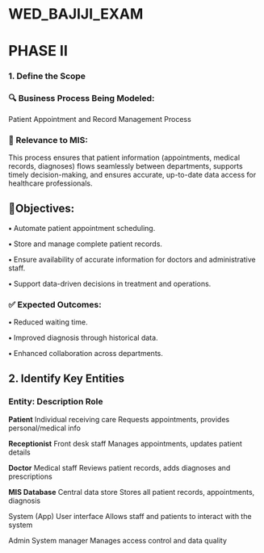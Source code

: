 # WED_BAJIJI_EXAM

# **PHASE II**

### **1. Define the Scope**

### **🔍 Business Process Being Modeled:**

Patient Appointment and Record Management Process

### **📌 Relevance to MIS:**

This process ensures that patient information (appointments, medical records, diagnoses) flows seamlessly between departments, supports timely decision-making, and ensures accurate, up-to-date data access for healthcare professionals.

## **🎯Objectives:**

**•**	Automate patient appointment scheduling.

**•**	Store and manage complete patient records.

**•**	Ensure availability of accurate information for doctors and administrative staff.

**•**	Support data-driven decisions in treatment and operations.

### **✅ Expected Outcomes:**

**•**	Reduced waiting time.

**•**	Improved diagnosis through historical data.

**•**	Enhanced collaboration across departments.

## **2. Identify Key Entities**

### **Entity:**	                                      **Description	Role**

**Patient**                                            Individual receiving care	Requests appointments, provides personal/medical info

**Receptionist**	                                      Front desk staff	Manages appointments, updates patient details

**Doctor**	                                            Medical staff	Reviews patient records, adds diagnoses and prescriptions

**MIS Database**	                                      Central data store	Stores all patient records, appointments, diagnosis

System (App)	                                      User interface	Allows staff and patients to interact with the system

Admin	System manager	                              Manages access control and data quality



